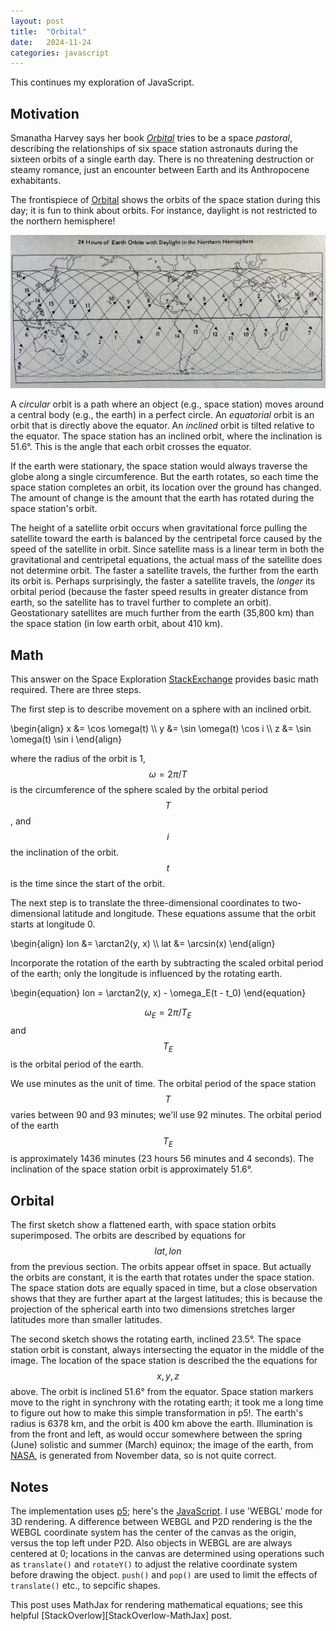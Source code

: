 ```yaml
---
layout: post
title:  "Orbital"
date:   2024-11-24
categories: javascript
---
```


<!-- mathjax, see https://stackoverflow.com/a/11093303/547331 -->
<script id="MathJax-script" async src="https://cdn.jsdelivr.net/npm/mathjax@3/es5/tex-mml-chtml.js"></script>

This continues my exploration of JavaScript.

## Motivation

Smanatha Harvey says her book *[Orbital][]* tries to be a space
*pastoral*, describing the relationships of six space station
astronauts during the sixteen orbits of a single earth day. There is
no threatening destruction or steamy romance, just an encounter
between Earth and its Anthropocene exhabitants.

[Orbital]: https://thebookerprizes.com/the-booker-library/books/orbital

The frontispiece of [Orbital][] shows the orbits of the space station
during this day; it is fun to think about orbits. For instance,
daylight is not restricted to the northern hemisphere!

![](/assets/orbital/frontispiece.jpeg)

A *circular* orbit is a path where an object (e.g., space station)
moves around a central body (e.g., the earth) in a perfect circle. An
*equatorial* orbit is an orbit that is directly above the equator.  An
*inclined* orbit is tilted relative to the equator. The space station
has an inclined orbit, where the inclination is 51.6&deg;. This is the
angle that each orbit crosses the equator.

If the earth were stationary, the space station would always traverse
the globe along a single circumference. But the earth rotates, so each
time the space station completes an orbit, its location over the
ground has changed. The amount of change is the amount that the
earth has rotated during the space station's orbit.

The height of a satellite orbit occurs when gravitational force
pulling the satellite toward the earth is balanced by the centripetal
force caused by the speed of the satellite in orbit. Since satellite
mass is a linear term in both the gravitational and centripetal
equations, the actual mass of the satellite does not determine
orbit. The faster a satellite travels, the further from the earth its
orbit is. Perhaps surprisingly, the faster a satellite travels, the
*longer* its orbital period (because the faster speed results in
greater distance from earth, so the satellite has to travel further to
complete an orbit). Geostationary satellites are much further from the
earth (35,800 km) than the space station (in low earth orbit, about
410 km).

## Math

This answer on the Space Exploration [StackExchange][] provides basic
math required. There are three steps.

The first step is to describe movement on a sphere with an inclined orbit.

<div>
\begin{align}
x &= \cos \omega(t) \\
y &= \sin \omega(t) \cos i \\
z &= \sin \omega(t) \sin i
\end{align}
</div>

where the radius of the orbit is 1, <span>$$\omega = 2 \pi /
T$$</span> is the circumference of the sphere scaled by the orbital
period <span>$$T$$</span>, and <span>$$i$$</span> the inclination of
the orbit. <span>$$t$$</span> is the time since the start of the orbit.

The next step is to translate the three-dimensional coordinates to
two-dimensional latitude and longitude. These equations assume that
the orbit starts at longitude 0.

<div>
\begin{align}
lon &= \arctan2(y, x) \\
lat &= \arcsin(x)
\end{align}
</div>

Incorporate the rotation of the earth by subtracting the scaled
orbital period of the earth; only the longitude is influenced by the
rotating earth.

<div>
\begin{equation}
lon = \arctan2(y, x) - \omega_E(t - t_0)
\end{equation}
</div>

<span>$$\omega_E = 2 \pi / T_E$$</span> and <span>$$T_E$$</span> is
the orbital period of the earth.

We use minutes as the unit of time. The orbital period of the space
station <span>$$T$$</span>varies between 90 and 93 minutes; we'll use
92 minutes. The orbital period of the earth <span>$$T_E$$</span> is
approximately 1436 minutes (23 hours 56 minutes and 4 seconds). The
inclination of the space station orbit is approximately 51.6&deg;.

[StackExchange]: https://space.stackexchange.com/a/43416

## Orbital

The first sketch show a flattened earth, with space station orbits
superimposed. The orbits are described by equations for <span>$$lat,
lon$$</span> from the previous section. The orbits appear offset in
space. But actually the orbits are constant, it is the earth that
rotates under the space station.  The space station dots are equally
spaced in time, but a close observation shows that they are further
apart at the largest latitudes; this is because the projection of the
spherical earth into two dimensions stretches larger latitudes more
than smaller latitudes.

<div id="sketch-orbital"></div>

The second sketch shows the rotating earth, inclined 23.5&deg;. The
space station orbit is constant, always intersecting the equator in
the middle of the image. The location of the space station is
described the the equations for <span>$$x, y, z$$</span> above. The
orbit is inclined 51.6&deg; from the equator. Space station markers
move to the right in synchrony with the rotating earth; it took me a
long time to figure out how to make this simple transformation in
p5!. The earth's radius is 6378 km, and the orbit is 400 km above the
earth. Illumination is from the front and left, as would occur
somewhere between the spring (June) solistic and summer (March)
equinox; the image of the earth, from [NASA][NASA-earth-images], is
generated from November data, so is not quite correct.

<div id="sketch-orbital-sphere"></div>
<script type="module"  src="/assets/orbital/orbital.js"></script>

[NASA-earth-images]: https://visibleearth.nasa.gov/images/73884/november-blue-marble-next-generation-w-topography-and-bathymetry

## Notes

The implementation uses [p5][]; here's the [JavaScript][]. I use
'WEBGL' mode for 3D rendering. A difference between WEBGL and P2D
rendering is the the WEBGL coordinate system has the center of the
canvas as the origin, versus the top left under P2D. Also objects in
WEBGL are are always centered at 0; locations in the canvas are
determined using operations such as `translate()` and `rotateY()` to
adjust the relative coordinate system before drawing the
object. `push()` and `pop()` are used to limit the effects of
`translate()` etc., to sepcific shapes.

This post uses MathJax for rendering mathematical equations; see this
helpful [StackOverlow][StackOverlow-MathJax] post.

[p5]: https://p5js.org/
[JavaScript]: /assets/orbital/orbital.js
[StackOverflow-MathJax]: https://stackoverflow.com/a/11093303/547331
